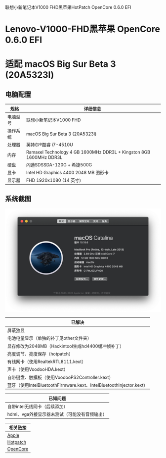 联想小新笔记本V1000 FHD黑苹果HotPatch OpenCore 0.6.0 EFI
# Lenovo-V1000-FHD黑苹果 OpenCore 0.6.0 EFI

# 适配 macOS Big Sur Beta 3 (20A5323l)

## 电脑配置

| 规格     | 详细信息                                                     |
| -------- | ------------------------------------------------------------ |
| 电脑型号 | 联想小新笔记本V1000 FHD                                      |
| 操作系统 | macOS Big Sur Beta 3 (20A5323l)                              |
| 处理器   | 英特尔®酷睿 i7-4510U                                         |
| 内存     | Ramaxel Technology 4 GB 1600MHz DDR3L + Kingston 8GB 1600MHz DDR3L |
| 硬盘     | 闪迪SDSSDA-120G + 希捷500G                                   |
| 显卡     | Intel HD Graphics 4400 2048 MB 图形卡                        |
| 显示器   | FHD 1920x1080 (14 英寸)                                      |

## 系统截图

![0About](ScreenShot/p1.png)

| 已解决                                                       |
| ------------------------------------------------------------ |
| 屏蔽独显                                                     |
| 电池电量显示（单独的补丁见other文件夹）                      |
| 显存修改为2048MB（Hackintool生成hd4400缓冲帧补丁）           |
| 亮度调节、亮度保存（hotpatch）                               |
| 有线网卡（使用RealtekRTL8111.kext）                          |
| 声卡（使用VoodooHDA.kext）                                   |
| 自带键盘、触摸板（使用VoodooPS2Controller.kext）             |
| 蓝牙（使用IntelBluetoothFirmware.kext、IntelBluetoothInjector.kext） |

| 已知问题          |
| ------------------------- |
| 自带intel无线网卡（后续添加） |
| hdmi、vga外接显示器未测试（可能没有音频输出） |

| 相关链接                                                     |
| ------------------------------------------------------------ |
| [Apple](https://www.apple.com)                               |
| [Hotpatch](https://github.com/RehabMan/OS-X-Clover-Laptop-Config) |
| [OpenCore](https://github.com/acidanthera/OpenCorePkg)       |



